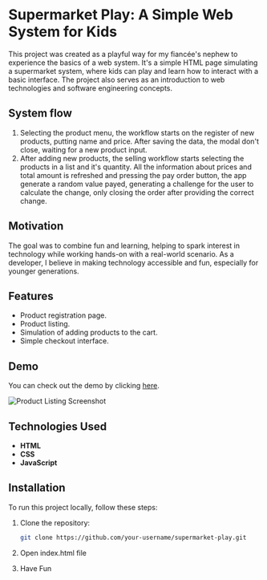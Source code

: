 # Supermarket Play: A Simple Web System for Kids

This project was created as a playful way for my fiancée's nephew to experience the basics of a web system. It's a simple HTML page simulating a supermarket system, where kids can play and learn how to interact with a basic interface. The project also serves as an introduction to web technologies and software engineering concepts.

## System flow

1. Selecting the product menu, the workflow starts on the register of new products, putting name and price. After saving the data, the modal don't close, waiting for a new product input.
2. After adding new products, the selling workflow starts selecting the products in a list and it's quantity. All the information about prices and total amount is refreshed and pressing the pay order button, the app generate a random value payed, generating a challenge for the user to calculate the change, only closing the order after providing the correct change.

## Motivation

The goal was to combine fun and learning, helping to spark interest in technology while working hands-on with a real-world scenario. As a developer, I believe in making technology accessible and fun, especially for younger generations.

## Features

- Product registration page.
- Product listing.
- Simulation of adding products to the cart.
- Simple checkout interface.

## Demo

You can check out the demo by clicking [here]([https://your-demo-link.com](https://teixeira308.github.io/supermarket-play/)).

![Product Listing Screenshot](https://i.imgur.com/o6jq6PN.jpeg)

## Technologies Used

- **HTML**
- **CSS**
- **JavaScript**

## Installation

To run this project locally, follow these steps:

1. Clone the repository:
   ```bash
   git clone https://github.com/your-username/supermarket-play.git

2. Open index.html file

3. Have Fun

